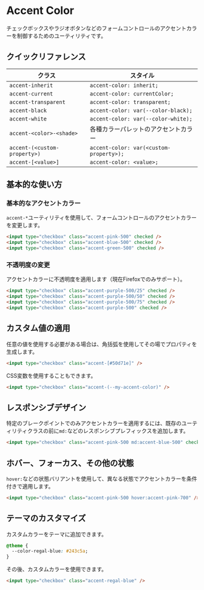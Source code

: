 # Accent Color

チェックボックスやラジオボタンなどのフォームコントロールのアクセントカラーを制御するためのユーティリティです。

## クイックリファレンス

| クラス | スタイル |
|-------|---------|
| `accent-inherit` | `accent-color: inherit;` |
| `accent-current` | `accent-color: currentColor;` |
| `accent-transparent` | `accent-color: transparent;` |
| `accent-black` | `accent-color: var(--color-black);` |
| `accent-white` | `accent-color: var(--color-white);` |
| `accent-<color>-<shade>` | 各種カラーパレットのアクセントカラー |
| `accent-(<custom-property>)` | `accent-color: var(<custom-property>);` |
| `accent-[<value>]` | `accent-color: <value>;` |

## 基本的な使い方

### 基本的なアクセントカラー

`accent-*`ユーティリティを使用して、フォームコントロールのアクセントカラーを変更します。

```html
<input type="checkbox" class="accent-pink-500" checked />
<input type="checkbox" class="accent-blue-500" checked />
<input type="checkbox" class="accent-green-500" checked />
```

### 不透明度の変更

アクセントカラーに不透明度を適用します（現在Firefoxでのみサポート）。

```html
<input type="checkbox" class="accent-purple-500/25" checked />
<input type="checkbox" class="accent-purple-500/50" checked />
<input type="checkbox" class="accent-purple-500/75" checked />
<input type="checkbox" class="accent-purple-500" checked />
```

## カスタム値の適用

任意の値を使用する必要がある場合は、角括弧を使用してその場でプロパティを生成します。

```html
<input type="checkbox" class="accent-[#50d71e]" />
```

CSS変数を使用することもできます。

```html
<input type="checkbox" class="accent-(--my-accent-color)" />
```

## レスポンシブデザイン

特定のブレークポイントでのみアクセントカラーを適用するには、既存のユーティリティクラスの前に`md:`などのレスポンシブプレフィックスを追加します。

```html
<input type="checkbox" class="accent-pink-500 md:accent-blue-500" checked />
```

## ホバー、フォーカス、その他の状態

`hover:`などの状態バリアントを使用して、異なる状態でアクセントカラーを条件付きで適用します。

```html
<input type="checkbox" class="accent-pink-500 hover:accent-pink-700" />
```

## テーマのカスタマイズ

カスタムカラーをテーマに追加できます。

```css
@theme {
  --color-regal-blue: #243c5a;
}
```

その後、カスタムカラーを使用できます。

```html
<input type="checkbox" class="accent-regal-blue" />
```
